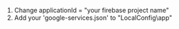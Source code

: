 1. Change applicationId = "your firebase project name"
2. Add your 'google-services.json' to "LocalConfig\app\"
